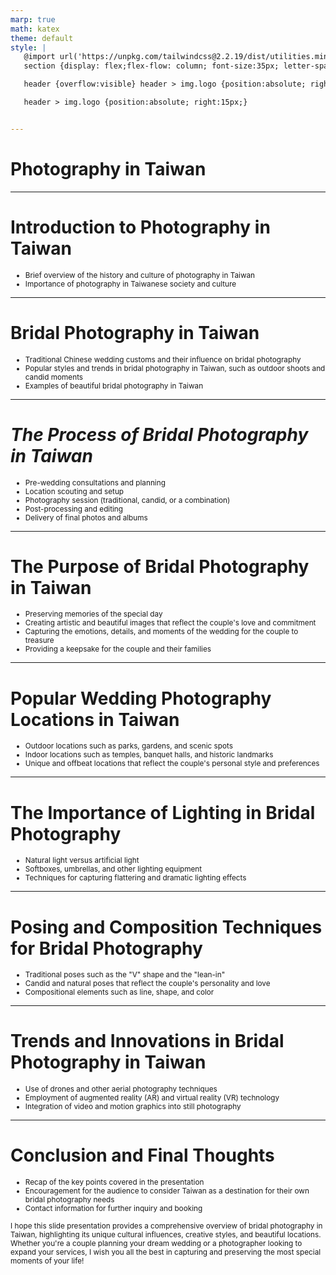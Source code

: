 ```yaml
---
marp: true
math: katex
theme: default
style: |
   @import url('https://unpkg.com/tailwindcss@2.2.19/dist/utilities.min.css');
   section {display: flex;flex-flow: column; font-size:35px; letter-spacing:1.4px;}

   header {overflow:visible} header > img.logo {position:absolute; right:15px;}

   header > img.logo {position:absolute; right:15px;}


---
```

<!-- backgroundColor: white -->
<!-- _class: lead -->

 # Photography in Taiwan

---
<style scoped>p,li {font-size:0.92em}</style>

 # **Introduction to Photography in Taiwan**

- Brief overview of the history and culture of photography in Taiwan
- Importance of photography in Taiwanese society and culture

---
<style scoped>p,li {font-size:0.88em}</style>

 # Bridal Photography in Taiwan
- Traditional Chinese wedding customs and their influence on bridal photography
- Popular styles and trends in bridal photography in Taiwan, such as outdoor shoots and candid moments
- Examples of beautiful bridal photography in Taiwan


---
<style scoped>p,li {font-size:0.80em}</style>

 # _The Process of Bridal Photography in Taiwan_
- Pre-wedding consultations and planning
- Location scouting and setup
- Photography session (traditional, candid, or a combination)
- Post-processing and editing
- Delivery of final photos and albums


---
<style scoped>p,li {font-size:0.84em}</style>

 # **The Purpose of Bridal Photography in Taiwan**
- Preserving memories of the special day
- Creating artistic and beautiful images that reflect the couple's love and commitment
- Capturing the emotions, details, and moments of the wedding for the couple to treasure
- Providing a keepsake for the couple and their families


---
<style scoped>p,li {font-size:0.88em}</style>

 # Popular Wedding Photography Locations in Taiwan
- Outdoor locations such as parks, gardens, and scenic spots
- Indoor locations such as temples, banquet halls, and historic landmarks
- Unique and offbeat locations that reflect the couple's personal style and preferences


---
<style scoped>p,li {font-size:0.88em}</style>

 # The Importance of Lighting in Bridal Photography

- Natural light versus artificial light
- Softboxes, umbrellas, and other lighting equipment
- Techniques for capturing flattering and dramatic lighting effects

---
<style scoped>p,li {font-size:0.88em}</style>

 # Posing and Composition Techniques for Bridal Photography
- Traditional poses such as the "V" shape and the "lean-in"
- Candid and natural poses that reflect the couple's personality and love
- Compositional elements such as line, shape, and color


---
<style scoped>p,li {font-size:0.88em}</style>

 # Trends and Innovations in Bridal Photography in Taiwan

- Use of drones and other aerial photography techniques
- Employment of augmented reality (AR) and virtual reality (VR) technology
- Integration of video and motion graphics into still photography

---
<style scoped>p,li {font-size:0.84em}</style>

 # **Conclusion and Final Thoughts**

- Recap of the key points covered in the presentation
- Encouragement for the audience to consider Taiwan as a destination for their own bridal photography needs
- Contact information for further inquiry and booking

I hope this slide presentation provides a comprehensive overview of bridal photography in Taiwan, highlighting its unique cultural influences, creative styles, and beautiful locations. Whether you're a couple planning your dream wedding or a photographer looking to expand your services, I wish you all the best in capturing and preserving the most special moments of your life!